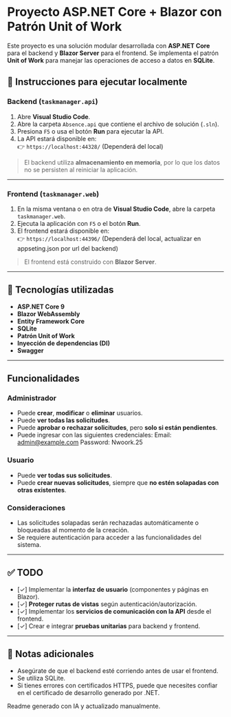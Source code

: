 # Proyecto ASP.NET Core + Blazor con Patrón Unit of Work

Este proyecto es una solución modular desarrollada con **ASP.NET Core** para el backend y **Blazor Server** para el frontend. Se implementa el patrón **Unit of Work** para manejar las operaciones de acceso a datos en **SQLite**.

## 🚀 Instrucciones para ejecutar localmente

### Backend (`taskmanager.api`)

1. Abre **Visual Studio Code**.
2. Abre la carpeta `Absence.api` que contiene el archivo de solución (`.sln`).
3. Presiona `F5` o usa el botón **Run** para ejecutar la API.
4. La API estará disponible en:  
   👉 `https://localhost:44328/` (Dependerá del local)

> El backend utiliza **almacenamiento en memoria**, por lo que los datos no se persisten al reiniciar la aplicación.

---

### Frontend (`taskmanager.web`)

1. En la misma ventana o en otra de **Visual Studio Code**, abre la carpeta `taskmanager.web`.
2. Ejecuta la aplicación con `F5` o el botón **Run**.
3. El frontend estará disponible en:  
   👉 `https://localhost:44396/` (Dependerá del local, actualizar en appseting.json por url del backend)   

> El frontend está construido con **Blazor Server**.

---

## 🧱 Tecnologías utilizadas

- **ASP.NET Core 9**
- **Blazor WebAssembly**
- **Entity Framework Core**
- **SQLite**
- **Patrón Unit of Work**
- **Inyección de dependencias (DI)**
- **Swagger**

---

## Funcionalidades

### Administrador
- Puede **crear**, **modificar** o **eliminar** usuarios.
- Puede **ver todas las solicitudes**.
- Puede **aprobar o rechazar solicitudes**, pero **solo si están pendientes**.
- Puede ingresar con las siguientes credenciales:
     Email: admin@example.com
     Password: Nwoork.25

### Usuario
- Puede **ver todas sus solicitudes**.
- Puede **crear nuevas solicitudes**, siempre que **no estén solapadas con otras existentes**.

### Consideraciones
- Las solicitudes solapadas serán rechazadas automáticamente o bloqueadas al momento de la creación.
- Se requiere autenticación para acceder a las funcionalidades del sistema.

---

## ✅ TODO

- [✓] Implementar la **interfaz de usuario** (componentes y páginas en Blazor).
- [✓] **Proteger rutas de vistas** según autenticación/autorización.
- [✓] Implementar los **servicios de comunicación con la API** desde el frontend.
- [✓] Crear e integrar **pruebas unitarias** para backend y frontend.

---

## 📌 Notas adicionales

- Asegúrate de que el backend esté corriendo antes de usar el frontend.
- Se utiliza SQLite.
- Si tienes errores con certificados HTTPS, puede que necesites confiar en el certificado de desarrollo generado por .NET.
  

Readme generado con IA y actualizado manualmente.
